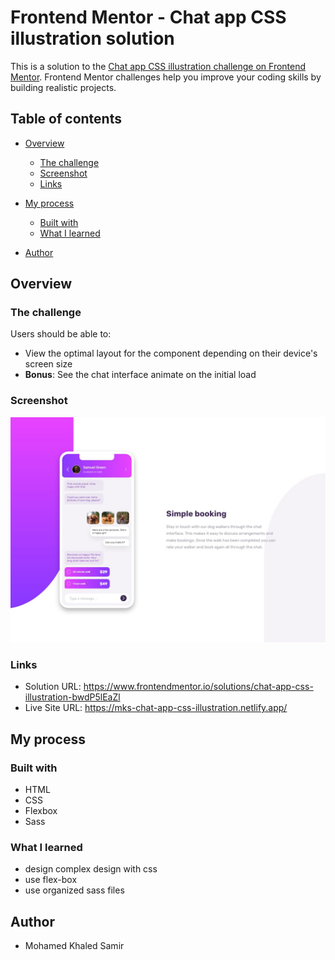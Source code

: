 # Frontend Mentor - Chat app CSS illustration solution

This is a solution to the [Chat app CSS illustration challenge on Frontend Mentor](https://www.frontendmentor.io/challenges/chat-app-css-illustration-O5auMkFqY). Frontend Mentor challenges help you improve your coding skills by building realistic projects.

## Table of contents

- [Overview](#overview)
  - [The challenge](#the-challenge)
  - [Screenshot](#screenshot)
  - [Links](#links)
- [My process](#my-process)

  - [Built with](#built-with)
  - [What I learned](#what-i-learned)

- [Author](#author)

## Overview

### The challenge

Users should be able to:

- View the optimal layout for the component depending on their device's screen size
- **Bonus**: See the chat interface animate on the initial load

### Screenshot

![](./screenshot.jpg)

### Links

- Solution URL: https://www.frontendmentor.io/solutions/chat-app-css-illustration-bwdP5lEaZl
- Live Site URL: https://mks-chat-app-css-illustration.netlify.app/

## My process

### Built with

- HTML
- CSS
- Flexbox
- Sass

### What I learned

- design complex design with css
- use flex-box
- use organized sass files

## Author

- Mohamed Khaled Samir
